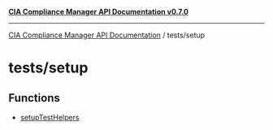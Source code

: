[**CIA Compliance Manager API Documentation v0.7.0**](../../README.md)

***

[CIA Compliance Manager API Documentation](../../modules.md) / tests/setup

# tests/setup

## Functions

- [setupTestHelpers](functions/setupTestHelpers.md)
